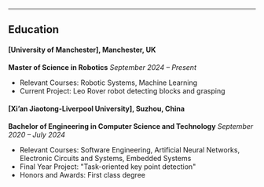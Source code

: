 ---
## Education

#### [University of Manchester], Manchester, UK
**Master of Science in Robotics** _September 2024 – Present_
- Relevant Courses: Robotic Systems, Machine Learning
- Current Project: Leo Rover robot detecting blocks and grasping

#### [Xi’an Jiaotong-Liverpool University], Suzhou, China
**Bachelor of Engineering in Computer Science and Technology** _September 2020 – July 2024_
- Relevant Courses: Software Engineering, Artificial Neural Networks, Electronic Circuits and Systems, Embedded Systems
- Final Year Project: "Task-oriented key point detection"
- Honors and Awards: First class degree

